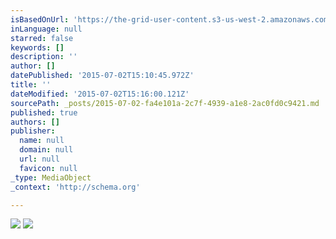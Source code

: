 ```yaml
---
isBasedOnUrl: 'https://the-grid-user-content.s3-us-west-2.amazonaws.com/92cd00af-5a13-4aca-b53e-64c544e85df0.jpg'
inLanguage: null
starred: false
keywords: []
description: ''
author: []
datePublished: '2015-07-02T15:10:45.972Z'
title: ''
dateModified: '2015-07-02T15:16:00.121Z'
sourcePath: _posts/2015-07-02-fa4e101a-2c7f-4939-a1e8-2ac0fd0c9421.md
published: true
authors: []
publisher:
  name: null
  domain: null
  url: null
  favicon: null
_type: MediaObject
_context: 'http://schema.org'

---
```

![](https://the-grid-user-content.s3-us-west-2.amazonaws.com/92cd00af-5a13-4aca-b53e-64c544e85df0.jpg)
![](https://the-grid-user-content.s3-us-west-2.amazonaws.com/e368ad64-51f4-4ee7-b0c4-b7a90f4bb39f.jpg)